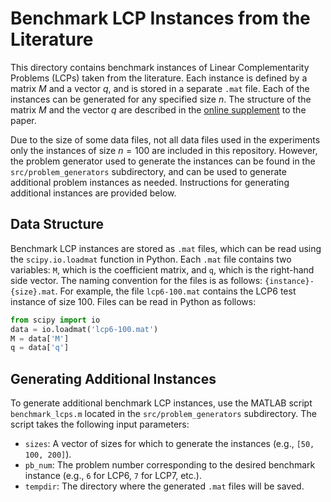 # Benchmark LCP Instances from the Literature

This directory contains benchmark instances of Linear Complementarity Problems (LCPs) taken from the literature. Each instance is defined by a matrix $M$ and a vector $q$, and is stored in a separate `.mat` file. Each of the instances can be generated for any specified size $n$. The structure of the matrix $M$ and the vector $q$ are described in the [online supplement](<fill-url>) to the paper.

Due to the size of some data files, not all data files used in the experiments only the instances of size $n = 100$ are included in this repository. However, the problem generator used to generate the instances can be found in the `src/problem_generators` subdirectory, and can be used to generate additional problem instances as needed. Instructions for generating additional instances are provided below.


## Data Structure

Benchmark LCP instances are stored as `.mat` files, which can be read using the `scipy.io.loadmat` function in Python. Each `.mat` file contains two variables: `M`, which is the coefficient matrix, and `q`, which is the right-hand side vector. The naming convention for the files is as follows: `{instance}-{size}.mat`. For example, the file `lcp6-100.mat` contains the LCP6 test instance of size 100. Files can be read in Python as follows:

```python
from scipy import io
data = io.loadmat('lcp6-100.mat')
M = data['M']
q = data['q']
```

## Generating Additional Instances
To generate additional benchmark LCP instances, use the MATLAB script `benchmark_lcps.m` located in the `src/problem_generators` subdirectory. The script takes the following input parameters:
- `sizes`: A vector of sizes for which to generate the instances (e.g., `[50, 100, 200]`).
- `pb_num`: The problem number corresponding to the desired benchmark instance (e.g., `6` for LCP6, `7` for LCP7, etc.).
- `tempdir`: The directory where the generated `.mat` files will be saved.